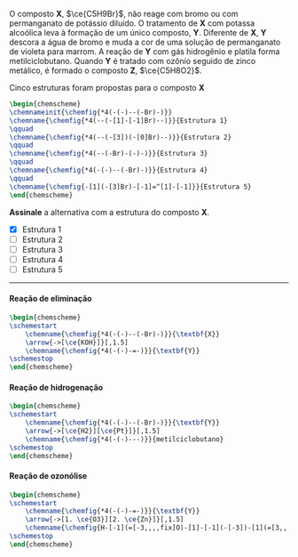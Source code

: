 O composto **X**, $\ce{C5H9Br}$, não reage com bromo ou com permanganato de potássio diluído. O tratamento de **X** com potassa alcoólica leva à formação de um único composto, **Y**. Diferente de **X**, **Y** descora a água de bromo e muda a cor de uma solução de permanganato de violeta para marrom. A reação de **Y** com gás hidrogênio e platila forma metilciclobutano. Quando **Y** é tratado com ozônio seguido de zinco metálico, é formado o composto **Z**, $\ce{C5H8O2}$.

Cinco estruturas foram propostas para o composto **X**

```latex
\begin{chemscheme}
\chemnameinit{\chemfig{*4(-(-)--(-Br)-)}}
\chemname{\chemfig{*4(--(-[1]-[-1]Br)--)}}{Estrutura 1}
\qquad
\chemname{\chemfig{*4(--(-[3])(-[0]Br)--)}}{Estrutura 2}
\qquad
\chemname{\chemfig{*4(--(-Br)-(-)-)}}{Estrutura 3}
\qquad
\chemname{\chemfig{*4(-(-)--(-Br)-)}}{Estrutura 4}
\qquad
\chemname{\chemfig{-[1](-[3]Br)-[-1]=^[1]-[-1]}}{Estrutura 5}
\end{chemscheme}
```

**Assinale** a alternativa com a estrutura do composto **X**.

- [x] Estrutura 1
- [ ] Estrutura 2
- [ ] Estrutura 3
- [ ] Estrutura 4
- [ ] Estrutura 5

---

#### Reação de eliminação

```latex
\begin{chemscheme}
\schemestart
    \chemname{\chemfig{*4(-(-)--(-Br)-)}}{\textbf{X}}
    \arrow{->[\ce{KOH}]}[,1.5]
    \chemname{\chemfig{*4(-(-)-=-)}}{\textbf{Y}}
\schemestop
\end{chemscheme}
```

#### Reação de hidrogenação

```latex
\begin{chemscheme}
\schemestart
    \chemname{\chemfig{*4(-(-)--(-Br)-)}}{\textbf{Y}}
    \arrow{->[\ce{H2}][\ce{Pt}]}[,1.5]
    \chemname{\chemfig{*4(-(-)---)}}{metilciclobutano}
\schemestop
\end{chemscheme}
```

#### Reação de ozonólise

```latex
\begin{chemscheme}
\schemestart
    \chemname{\chemfig{*4(-(-)-=-)}}{\textbf{Y}}
    \arrow{->[1. \ce{O3}][2. \ce{Zn}]}[,1.5]
    \chemname{\chemfig{H-[-1](=[-3,,,,fix]O)-[1]-[-1](-[-3])-[1](=[3,,,,fix]O)-[-1]H}}{\textbf{Z}}
\schemestop
\end{chemscheme}
```
